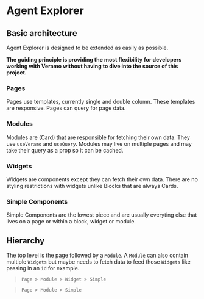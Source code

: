 # Agent Explorer

## Basic architecture

Agent Explorer is designed to be extended as easily as possible.

**The guiding principle is providing the most flexibility for developers working with Veramo without having to dive into the source of this project.**

### Pages

Pages use templates, currently single and double column. These templates are responsive. Pages can query for page data.

### Modules

Modules are (Card) that are responsible for fetching their own data. They use `useVeramo` and `useQuery`. Modules may live on multiple pages and may take their query as a prop so it can be cached.

### Widgets

Widgets are components except they can fetch their own data. There are no styling restrictions with widgets unlike Blocks that are always Cards.

### Simple Components

Simple Components are the lowest piece and are usually everyting else that lives on a page or within a block, widget or module.

## Hierarchy

The top level is the page followed by a `Module`. A `Module` can also contain multiple `Widgets` but maybe needs to fetch data to feed those `Widgets` like passing in an `id` for example.

> `Page > Module > Widget > Simple`

> `Page > Module > Simple`
